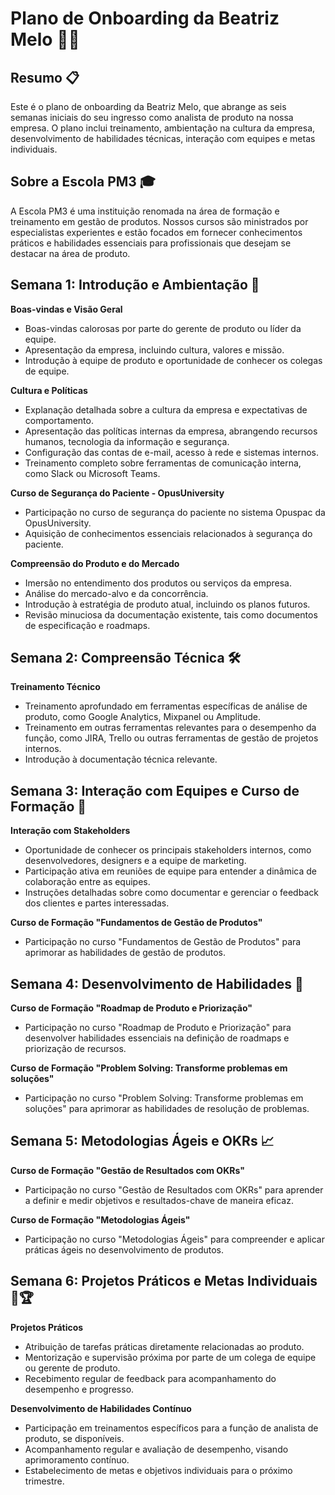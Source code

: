 # Plano de Onboarding da Beatriz Melo 👩‍💼

## Resumo 📋
Este é o plano de onboarding da Beatriz Melo, que abrange as seis semanas iniciais do seu ingresso como analista de produto na nossa empresa. O plano inclui treinamento, ambientação na cultura da empresa, desenvolvimento de habilidades técnicas, interação com equipes e metas individuais.

## Sobre a Escola PM3 🎓
A Escola PM3 é uma instituição renomada na área de formação e treinamento em gestão de produtos. Nossos cursos são ministrados por especialistas experientes e estão focados em fornecer conhecimentos práticos e habilidades essenciais para profissionais que desejam se destacar na área de produto.

## Semana 1: Introdução e Ambientação 🚀

**Boas-vindas e Visão Geral**
- Boas-vindas calorosas por parte do gerente de produto ou líder da equipe.
- Apresentação da empresa, incluindo cultura, valores e missão.
- Introdução à equipe de produto e oportunidade de conhecer os colegas de equipe.

**Cultura e Políticas**
- Explanação detalhada sobre a cultura da empresa e expectativas de comportamento.
- Apresentação das políticas internas da empresa, abrangendo recursos humanos, tecnologia da informação e segurança.
- Configuração das contas de e-mail, acesso à rede e sistemas internos.
- Treinamento completo sobre ferramentas de comunicação interna, como Slack ou Microsoft Teams.

**Curso de Segurança do Paciente - OpusUniversity**
- Participação no curso de segurança do paciente no sistema Opuspac da OpusUniversity.
- Aquisição de conhecimentos essenciais relacionados à segurança do paciente.

**Compreensão do Produto e do Mercado**
- Imersão no entendimento dos produtos ou serviços da empresa.
- Análise do mercado-alvo e da concorrência.
- Introdução à estratégia de produto atual, incluindo os planos futuros.
- Revisão minuciosa da documentação existente, tais como documentos de especificação e roadmaps.

## Semana 2: Compreensão Técnica 🛠️

**Treinamento Técnico**
- Treinamento aprofundado em ferramentas específicas de análise de produto, como Google Analytics, Mixpanel ou Amplitude.
- Treinamento em outras ferramentas relevantes para o desempenho da função, como JIRA, Trello ou outras ferramentas de gestão de projetos internos.
- Introdução à documentação técnica relevante.

## Semana 3: Interação com Equipes e Curso de Formação 🤝

**Interação com Stakeholders**
- Oportunidade de conhecer os principais stakeholders internos, como desenvolvedores, designers e a equipe de marketing.
- Participação ativa em reuniões de equipe para entender a dinâmica de colaboração entre as equipes.
- Instruções detalhadas sobre como documentar e gerenciar o feedback dos clientes e partes interessadas.

**Curso de Formação "Fundamentos de Gestão de Produtos"**
- Participação no curso "Fundamentos de Gestão de Produtos" para aprimorar as habilidades de gestão de produtos.

## Semana 4: Desenvolvimento de Habilidades 🧰

**Curso de Formação "Roadmap de Produto e Priorização"**
- Participação no curso "Roadmap de Produto e Priorização" para desenvolver habilidades essenciais na definição de roadmaps e priorização de recursos.

**Curso de Formação "Problem Solving: Transforme problemas em soluções"**
- Participação no curso "Problem Solving: Transforme problemas em soluções" para aprimorar as habilidades de resolução de problemas.

## Semana 5: Metodologias Ágeis e OKRs 📈

**Curso de Formação "Gestão de Resultados com OKRs"**
- Participação no curso "Gestão de Resultados com OKRs" para aprender a definir e medir objetivos e resultados-chave de maneira eficaz.

**Curso de Formação "Metodologias Ágeis"**
- Participação no curso "Metodologias Ágeis" para compreender e aplicar práticas ágeis no desenvolvimento de produtos.

## Semana 6: Projetos Práticos e Metas Individuais 💼🏆

**Projetos Práticos**
- Atribuição de tarefas práticas diretamente relacionadas ao produto.
- Mentorização e supervisão próxima por parte de um colega de equipe ou gerente de produto.
- Recebimento regular de feedback para acompanhamento do desempenho e progresso.

**Desenvolvimento de Habilidades Contínuo**
- Participação em treinamentos específicos para a função de analista de produto, se disponíveis.
- Acompanhamento regular e avaliação de desempenho, visando aprimoramento contínuo.
- Estabelecimento de metas e objetivos individuais para o próximo trimestre.
